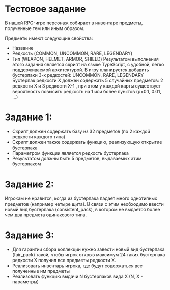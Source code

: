 # Тестовое задание
В нашей RPG-игре персонаж собирает в инвентаре предметы, полученные тем или иным образом.

Предметы имеют следующие свойства:
* Название
* Редкость (COMMON, UNCOMMON, RARE, LEGENDARY)
* Тип (WEAPON, HELMET, ARMOR, SHIELD)
Результатом выполнения этого задания является скрипт на языке TypeScript, с удобной, легко поддерживаемой архитектурой.
В игру планируется добавить бустерпаки 3-х редкостей: UNCOMMON, RARE, LEGENDARY Бустерпак редкости X должен содержать 5 случайных предметов: 2 редкости X и 3 редкости X-1 , при этом у каждой карты существует вероятность повысить редкость на 1 или более пунктов (p=0.1, 0.01, ...)
# Задание 1:
* Скрипт должен содержать базу из 32 предметов (по 2 каждой редкости каждого типа)
* Скрипт должен также содержать функцию, реализующую открытие бустерпака
* Параметром функции является редкость бустерпака
* Результатом должны быть 5 предметов, выдаваемых этим бустерпаком
# Задание 2:
Игрокам не нравится, когда из бустерпака падает много однотипных предметов (например четыре щита). В связи с этим необходимо ввести новый вид бустерпака (consistent_pack), в котором не выдается более чем два предмета одинакового типа.
# Задание 3:
* Для гарантии сбора коллекции нужно завести новый вид бустерпака (fair_pack) такой, чтобы игрок открыв максимум 24 таких бустерпака редкости X получил все предметы редкости X.
* Реализовать инвентарь игрока, где будут содержаться все полученные им предметы
* Реализовать функцию выдачи N бустерпаков вида X (N, X - параметры)
